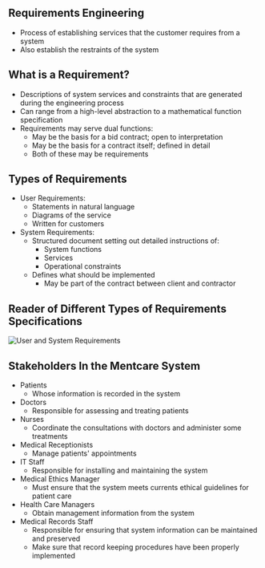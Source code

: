## Requirements Engineering
- Process of establishing services that the customer requires from a system
- Also establish the restraints of the system

## What is a Requirement?
- Descriptions of system services and constraints that are generated during the engineering process
- Can range from a high-level abstraction to a mathematical function specification
- Requirements may serve dual functions:
    - May be the basis for a bid contract; open to interpretation
    - May be the basis for a contract itself; defined in detail
    - Both of these may be requirements

## Types of Requirements
- User Requirements:
    - Statements in natural language
    - Diagrams of the service 
    - Written for customers
- System Requirements:
    - Structured document setting out detailed instructions of:
        - System functions
        - Services
        - Operational constraints
    - Defines what should be implemented
        - May be part of the contract between client and contractor

## Reader of Different Types of Requirements Specifications
![User and System Requirements](https://external-content.duckduckgo.com/iu/?u=https%3A%2F%2Ftse3.mm.bing.net%2Fth%3Fid%3DOIP.yIZqC10uq1JHxvn625hlrgHaEH%26pid%3DApi&f=1&ipt=9f2896e5bd2cb91719857b9f3a32f2a66f4b545d9d44ca5f6ef64ce4503e83f9&ipo=images)

## Stakeholders In the Mentcare System
- Patients
    - Whose information is recorded in the system
- Doctors
    - Responsible for assessing and treating patients
- Nurses
    - Coordinate the consultations with doctors and administer some treatments
- Medical Receptionists
    - Manage patients' appointments
- IT Staff
    - Responsible for installing and maintaining the system
- Medical Ethics Manager
    - Must ensure that the system meets currents ethical guidelines for patient care
- Health Care Managers
    - Obtain management information from the system
- Medical Records Staff
    - Responsible for ensuring that system information can be maintained and preserved
    - Make sure that record keeping procedures have been properly implemented

